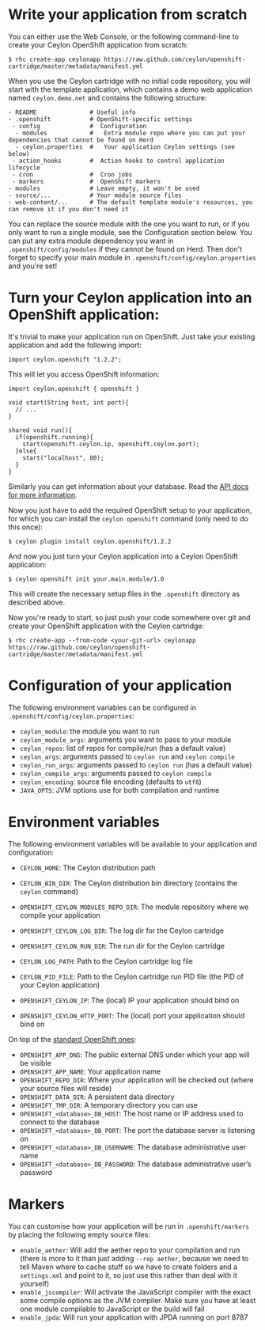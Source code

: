 # Write your application from scratch

You can either use the Web Console, or the following command-line to create your Ceylon OpenShift application
from scratch:

```shell
$ rhc create-app ceylonapp https://raw.github.com/ceylon/openshift-cartridge/master/metadata/manifest.yml
```

When you use the Ceylon cartridge with no initial code repository, you will start with the template application,
which contains a demo web application named `ceylon.demo.net` and contains the following structure:

```
- README               # Useful info
- .openshift           # OpenShift-specific settings
 - config              #  Configuration
  - modules            #   Extra module repo where you can put your dependencies that cannot be found on Herd
  - ceylon.properties  #   Your application Ceylon settings (see below)
 - action_hooks        #  Action hooks to control application lifecycle
 - cron                #  Cron jobs
 - markers             #  OpenShift markers
- modules              # Leave empty, it won't be used
- source/...           # Your module source files
- web-content/...      # The default template module's resources, you can remove it if you don't need it
```

You can replace the source module with the one you want to run, or if you only want to run a single module,
see the Configuration section below. You can put any extra module dependency you want in `.openshift/config/modules`
if they cannot be found on Herd. Then don't forget to specify your main module in `.openshift/config/ceylon.properties`
and you're set!

# Turn your Ceylon application into an OpenShift application:

It's trivial to make your application run on OpenShift. Just take your existing application and add the following
import:

```ceylon
import ceylon.openshift "1.2.2";
```

This will let you access OpenShift information:

```ceylon
import ceylon.openshift { openshift }

void start(String host, int port){
  // ...
}

shared void run(){
  if(openshift.running){
    start(openshift.ceylon.ip, openshift.ceylon.port);
  }else{
    start("localhost", 80);
  }
}
```

Similarly you can get information about your database. Read the [API docs for more information](https://modules.ceylon-lang.org/repo/1/ceylon/openshift/1.2.2/module-doc/api/openshift.object.html).

Now you just have to add the required OpenShift setup to your application, for which
you can install the `ceylon openshift` command (only need to do this once):

```shell
$ ceylon plugin install ceylon.openshift/1.2.2
```

And now you just turn your Ceylon application into a Ceylon OpenShift application:

```shell
$ ceylon openshift init your.main.module/1.0
```

This will create the necessary setup files in the `.openshift` directory as described above.

Now you're ready to start, so just push your code somewhere over git and create your
OpenShift application with the Ceylon cartridge:

```shell
$ rhc create-app --from-code <your-git-url> ceylonapp https://raw.github.com/ceylon/openshift-cartridge/master/metadata/manifest.yml
```

# Configuration of your application

The following environment variables can be configured in `.openshift/config/ceylon.properties`:

- `ceylon_module`: the module you want to run
- `ceylon_module_args`: arguments you want to pass to your module
- `ceylon_repos`: list of repos for compile/run (has a default value)
- `ceylon_args`: arguments passed to `ceylon run` and `ceylon compile`
- `ceylon_run_args`: arguments passed to `ceylon run` (has a default value)
- `ceylon_compile_args`: arguments passed to `ceylon compile`
- `ceylon_encoding`: source file encoding (defaults to `utf8`)
- `JAVA_OPTS`: JVM options use for both compilation and runtime

# Environment variables

The following environment variables will be available to your application and configuration:

- `CEYLON_HOME`: The Ceylon distribution path
- `CEYLON_BIN_DIR`: The Ceylon distribution bin directory (contains the `ceylon` command)

- `OPENSHIFT_CEYLON_MODULES_REPO_DIR`: The module repository where we compile your application
- `OPENSHIFT_CEYLON_LOG_DIR`: The log dir for the Ceylon cartridge
- `OPENSHIFT_CEYLON_RUN_DIR`: The run dir for the Ceylon cartridge

- `CEYLON_LOG_PATH`: Path to the Ceylon cartridge log file
- `CEYLON_PID_FILE`: Path to the Ceylon cartridge run PID file (the PID of your Ceylon application)

- `OPENSHIFT_CEYLON_IP`: The (local) IP your application should bind on
- `OPENSHIFT_CEYLON_HTTP_PORT`: The (local) port your application should bind on

On top of the [standard OpenShift ones](https://developers.openshift.com/en/managing-environment-variables.html):

- `OPENSHIFT_APP_DNS`: The public external DNS under which your app will be visible
- `OPENSHIFT_APP_NAME`: Your application name
- `OPENSHIFT_REPO_DIR`: Where your application will be checked out (where your source files will reside)
- `OPENSHIFT_DATA_DIR`: A persistent data directory
- `OPENSHIFT_TMP_DIR`: A temporary directory you can use
- `OPENSHIFT_<database>_DB_HOST`: The host name or IP address used to connect to the database
- `OPENSHIFT_<database>_DB_PORT`: The port the database server is listening on
- `OPENSHIFT_<database>_DB_USERNAME`: The database administrative user name
- `OPENSHIFT_<database>_DB_PASSWORD`: The database administrative user’s password

# Markers

You can customise how your application will be run in `.openshift/markers` by placing
the following empty source files:

- `enable_aether`: Will add the aether repo to your compilation and run (there is more to it than just adding 
  `--rep aether`, because we need to tell Maven where to cache stuff so we have to create folders and a
  `settings.xml` and point to it, so just use this rather than deal with it yourself)
- `enable_jscompiler`: Will activate the JavaScript compiler with the exact some compile options as the
    JVM compiler. Make sure you have at least one module compilable to JavaScript or the build will fail
- `enable_jpda`: Will run your application with JPDA running on port 8787
